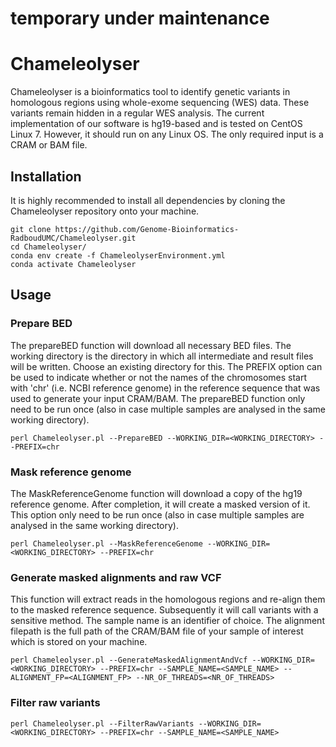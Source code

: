 # temporary under maintenance
# Chameleolyser
Chameleolyser is a bioinformatics tool to identify genetic variants in homologous regions using whole-exome sequencing (WES) data. These variants remain hidden in a regular WES analysis. The current implementation of our software is hg19-based and is tested on CentOS Linux 7. However, it should run on any Linux OS. The only required input is a CRAM or BAM file.

## Installation
It is highly recommended to install all dependencies by cloning the Chameleolyser repository onto your machine. 
```
git clone https://github.com/Genome-Bioinformatics-RadboudUMC/Chameleolyser.git
cd Chameleolyser/
conda env create -f ChameleolyserEnvironment.yml
conda activate Chameleolyser
```

## Usage
### Prepare BED
The prepareBED function will download all necessary BED files. The working directory is the directory in which all intermediate and result files will be written. Choose an existing directory for this. The PREFIX option can be used to indicate whether or not the names of the chromosomes start with 'chr' (i.e. NCBI reference genome) in the reference sequence that was used to generate your input CRAM/BAM. The prepareBED function only need to be run once (also in case multiple samples are analysed in the same working directory).
```
perl Chameleolyser.pl --PrepareBED --WORKING_DIR=<WORKING_DIRECTORY> --PREFIX=chr
```
### Mask reference genome
The MaskReferenceGenome function will download a copy of the hg19 reference genome. After completion, it will create a masked version of it. This option only need to be run once (also in case multiple samples are analysed in the same working directory).
```
perl Chameleolyser.pl --MaskReferenceGenome --WORKING_DIR=<WORKING_DIRECTORY> --PREFIX=chr
```

### Generate masked alignments and raw VCF
This function will extract reads in the homologous regions and re-align them to the masked reference sequence. Subsequently it will call variants with a sensitive method. The sample name is an identifier of choice. The alignment filepath is the full path of the CRAM/BAM file of your sample of interest which is stored on your machine.

```
perl Chameleolyser.pl --GenerateMaskedAlignmentAndVcf --WORKING_DIR=<WORKING_DIRECTORY> --PREFIX=chr --SAMPLE_NAME=<SAMPLE_NAME> --ALIGNMENT_FP=<ALIGNMENT_FP> --NR_OF_THREADS=<NR_OF_THREADS>
```
### Filter raw variants

```
perl Chameleolyser.pl --FilterRawVariants --WORKING_DIR=<WORKING_DIRECTORY> --PREFIX=chr --SAMPLE_NAME=<SAMPLE_NAME>
```
















